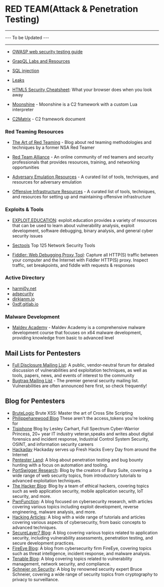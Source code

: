 # RED TEAM(Attack & Penetration Testing)

-------------

--- To be Updated ---

-------------

- [OWASP web security testing guide](https://owasp.org/www-project-web-security-testing-guide/stable/)

- [GrapQL Labs and Resources](graphql.md)

- [SQL injection](sqli.md)

- [Leaks](leakix.net/)

- [HTML5 Security Cheatsheet](https://html5sec.org/): What your browser does when you look away

- [Moonshine](https://github.com/sidaf/moonshine) - Moonshine is a C2 framework with a custom Lua interpreter

- [C2Matrix](https://docs.google.com/spreadsheets/d/1b4mUxa6cDQuTV2BPC6aA-GR4zGZi0ooPYtBe4IgPsSc/edit?gid=0#gid=0) - C2 framework document

### Red Teaming Resources

- [The Art of Red Teaming](https://www.humblepwn.com/blog/red-team) - Blog about red teaming methodologies and techniques by a former NSA Red Teamer

- [Red Team Alliance](https://www.redteamalliance.com/) - An online community of red teamers and security professionals that provides resources, training, and networking opportunities

- [Adversary Emulation Resources](https://github.com/infosecn1nja/Red-Teaming-Toolkit#emulation) - A curated list of tools, techniques, and resources for adversary emulation

- [Offensive Infrastructure Resources](https://github.com/infosecn1nja/Red-Teaming-Toolkit#infrastructure) - A curated list of tools, techniques, and resources for setting up and maintaining offensive infrastructure

### Exploits & Tools

- [EXPLOIT.EDUCATION](https://exploit.education/): exploit.education provides a variety of resources that can be used to learn about vulnerability analysis, exploit development, software debugging, binary analysis, and general cyber security issues

- [Sectools](https://sectools.org/) Top 125 Network Security Tools

- [Fiddler: Web Debugging Proxy Tool](https://www.telerik.com/fiddler): Capture all HTTP(S) traffic between your computer and the Internet with Fiddler HTTP(S) proxy. Inspect traffic, set breakpoints, and fiddle with requests & responses

### Active Directory

- [harmj0y.net](https://blog.harmj0y.net/category/activedirectory/)
- [adsecurity](https://adsecurity.org/)
- [dirkjanm.io](https://dirkjanm.io/)
- [0xdf.gitlab.io](https://0xdf.gitlab.io/tags.html#active-directory)

### Malware Development

- [Maldev Academy](https://maldevacademy.com/) - Maldev Academy is a comprehensive malware development course that focuses on x64 malware development, providing knowledge from basic to advanced level


## Mail Lists for Pentesters
- [Full Disclosure Mailing List](https://seclists.org/fulldisclosure/): A public, vendor-neutral forum for detailed discussion of vulnerabilities and exploitation techniques, as well as tools, papers, news, and events of interest to the community
- [Bugtraq Mailing List](https://seclists.org/bugtraq/) - The premier general security mailing list. Vulnerabilities are often announced here first, so check frequently! 

## Blog for Pentesters

- [BruteLogic](https://brutelogic.com.br/blog/) Brute XSS: Master the art of Cross Site Scripting
- [Philippeharewood Blog](https://philippeharewood.com/) These aren't the access_tokens you're looking for
- [Tisiphone](https://tisiphone.net/) Blog by Lesley Carhart, Full Spectrum Cyber-Warrior Princess, 20+ year IT industry veteran,speaks and writes about digital forensics and incident response, Industrial Control System Security, OSINT, and information security careers
- [Hackaday](https://hackaday.com/) Hackaday serves up Fresh Hacks Every Day from around the Internet
- [Pentester Land](https://pentester.land/): A blog about penetration testing and bug bounty hunting with a focus on automation and tooling.
- [PortSwigger Research](https://portswigger.net/research): Blog by the creators of Burp Suite, covering a wide range of web security topics, from introductory tutorials to advanced exploitation techniques.
- [The Hacker Blog](https://thehackerblog.com/): Blog by a team of ethical hackers, covering topics such as web application security, mobile application security, IoT security, and more.
- [PwnFunction](https://pwnfunction.com/): A blog focused on cybersecurity research, with articles covering various topics including exploit development, reverse engineering, malware analysis, and more.
- [Hacking Articles](https://www.hackingarticles.in/): A blog with a wide range of tutorials and articles covering various aspects of cybersecurity, from basic concepts to advanced techniques.
- [SecureLayer7 Blog](https://blog.securelayer7.net/): A blog covering various topics related to application security, including vulnerability assessments, penetration testing, and secure development practices.
- [FireEye Blog](https://www.fireeye.com/blog.html): A blog from cybersecurity firm FireEye, covering topics such as threat intelligence, incident response, and malware analysis.
- [Tenable Blog](https://www.tenable.com/blog): A blog covering topics related to vulnerability management, network security, and compliance.
- [Schneier on Security](https://www.schneier.com/): A blog by renowned security expert Bruce Schneier, covering a wide range of security topics from cryptography to privacy to surveillance.
